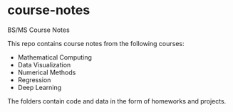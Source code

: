 # course-notes
BS/MS Course Notes

This repo contains course notes from the following courses:
- Mathematical Computing
- Data Visualization
- Numerical Methods
- Regression
- Deep Learning

The folders contain code and data in the form of homeworks and projects.
